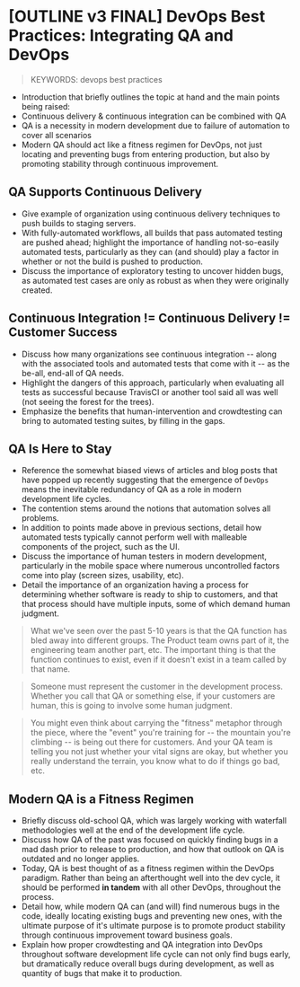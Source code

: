 # [OUTLINE v3 FINAL] DevOps Best Practices: Integrating QA and DevOps

> KEYWORDS: devops best practices

- Introduction that briefly outlines the topic at hand and the main points being raised:
- Continuous delivery & continuous integration can be combined with QA
- QA is a necessity in modern development due to failure of automation to cover all scenarios
- Modern QA should act like a fitness regimen for DevOps, not just locating and preventing bugs from entering production, but also by promoting stability through continuous improvement.

## QA Supports Continuous Delivery

- Give example of organization using continuous delivery techniques to push builds to staging servers.
- With fully-automated workflows, all builds that pass automated testing are pushed ahead; highlight the importance of handling not-so-easily automated tests, particularly as they can (and should) play a factor in whether or not the build is pushed to production.
- Discuss the importance of exploratory testing to uncover hidden bugs, as automated test cases are only as robust as when they were originally created.

## Continuous Integration != Continuous Delivery != Customer Success

- Discuss how many organizations see continuous integration -- along with the associated tools and automated tests that come with it -- as the be-all, end-all of QA needs.
- Highlight the dangers of this approach, particularly when evaluating all tests as successful because TravisCI or another tool said all was well (not seeing the forest for the trees).
- Emphasize the benefits that human-intervention and crowdtesting can bring to automated testing suites, by filling in the gaps.

## QA Is Here to Stay

- Reference the somewhat biased views of articles and blog posts that have popped up recently suggesting that the emergence of `DevOps` means the inevitable redundancy of QA as a role in modern development life cycles.
- The contention stems around the notions that automation solves all problems.
- In addition to points made above in previous sections, detail how automated tests typically cannot perform well with malleable components of the project, such as the UI.
- Discuss the importance of human testers in modern development, particularly in the mobile space where numerous uncontrolled factors come into play (screen sizes, usability, etc).
- Detail the importance of an organization having a process for determining whether software is ready to ship to customers, and that that process should have multiple inputs, some of which demand human judgment.

> What we've seen over the past 5-10 years is that the QA function has bled away into different groups. The Product team owns part of it, the engineering team another part, etc. The important thing is that the function continues to exist, even if it doesn't exist in a team called by that name. 

> Someone must represent the customer in the development process.  Whether you call that QA or something else, if your customers are human, this is going to involve some human judgment.

> You might even think about carrying the "fitness" metaphor through the piece, where the "event" you're training for -- the mountain you're climbing -- is being out there for customers. And your QA team is telling you not just whether your vital signs are okay, but whether you really understand the terrain, you know what to do if things go bad, etc.

## Modern QA is a Fitness Regimen

- Briefly discuss old-school QA, which was largely working with waterfall methodologies well at the end of the development life cycle.
- Discuss how QA of the past was focused on quickly finding bugs in a mad dash prior to release to production, and how that outlook on QA is outdated and no longer applies.
- Today, QA is best thought of as a fitness regimen within the DevOps paradigm.  Rather than being an afterthought well into the dev cycle, it should be performed __in tandem__ with all other DevOps, throughout the process.
- Detail how, while modern QA can (and will) find numerous bugs in the code, ideally locating existing bugs and preventing new ones, with the ultimate purpose of it's ultimate purpose is to promote product stability through continuous improvement toward business goals.
- Explain how proper crowdtesting and QA integration into DevOps throughout software development life cycle can not only find bugs early, but dramatically reduce overall bugs during development, as well as quantity of bugs that make it to production.
